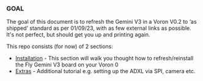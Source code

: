 ### GOAL
The goal of this document is to refresh the Gemini V3 in a Voron V0.2 to ‘as shipped’ standard as per 01/09/23, with as few external links as possible. It's not perfect, but should get you up and printing again.

This repo consists (for now) of 2 sections:

- [Installation](installation.md) - This section will walk you thought how to refresh/reinstall the Fly Gemini V3 board on your Voron 0
- [Extras](extras.md) - Additional tutorial e.g. setting up the ADXL via SPI, camera etc.